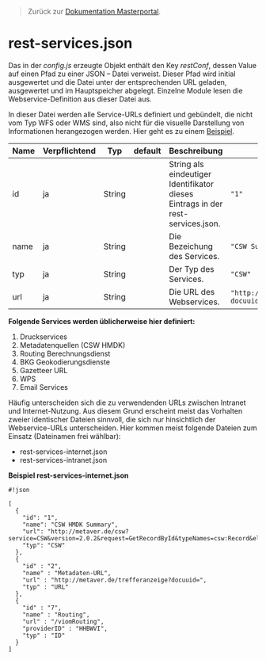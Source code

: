 >Zurück zur [Dokumentation Masterportal](doc.md).

# rest-services.json

Das in der *config.js* erzeugte Objekt enthält den Key *restConf*, dessen Value auf einen Pfad zu einer JSON – Datei verweist. Dieser Pfad wird initial ausgewertet und die Datei unter der entsprechenden URL geladen, ausgewertet und im Hauptspeicher abgelegt. Einzelne Module lesen die Webservice-Definition aus dieser Datei aus.

In dieser Datei werden alle Service-URLs definiert und gebündelt, die nicht vom Typ WFS oder WMS sind, also nicht für die visuelle Darstellung von Informationen herangezogen werden. Hier geht es zu einem [Beispiel](https://bitbucket.org/geowerkstatt-hamburg/masterportal-config-public/src/master/rest-services-internet.json).

|Name|Verpflichtend|Typ|default|Beschreibung|Beispiel|
|----|-------------|---|-------|------------|--------|
|id|ja|String||String als eindeutiger Identifikator dieses Eintrags in der rest-services.json.|`"1"`|
|name|ja|String||Die Bezeichung des Services.|`"CSW Summary"`|
|typ|ja|String||Der Typ des Services.|`"CSW"`|
|url|ja|String||Die URL des Webservices.|`"http://metaver.de/trefferanzeige?docuuid="`|


**Folgende Services werden üblicherweise hier definiert:**

1.	Druckservices
2.	Metadatenquellen (CSW HMDK)
3.	Routing Berechnungsdienst
4.	BKG Geokodierungsdienste
5.	Gazetteer URL
6.	WPS
7.	Email Services

Häufig unterscheiden sich die zu verwendenden URLs zwischen Intranet und Internet-Nutzung. Aus diesem Grund erscheint meist das Vorhalten zweier identischer Dateien sinnvoll, die sich nur hinsichtlich der Webservice-URLs unterscheiden.
Hier kommen meist folgende Dateien zum Einsatz (Dateinamen frei wählbar):

-	rest-services-internet.json
-	rest-services-intranet.json

**Beispiel rest-services-internet.json**

```
#!json

[
  {
    "id": "1",
    "name": "CSW HMDK Summary",
    "url": "http://metaver.de/csw?service=CSW&version=2.0.2&request=GetRecordById&typeNames=csw:Record&elementsetname=summary",
    "typ": "CSW"
  },
  {
    "id" : "2",
    "name" : "Metadaten-URL",
    "url" : "http://metaver.de/trefferanzeige?docuuid=",
    "typ" : "URL"
  },
  {
    "id" : "7",
    "name" : "Routing",
    "url" : "/viomRouting",
    "providerID" : "HHBWVI",
    "typ" : "ID"
  }
]
```
